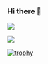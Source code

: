 ### Hi there 👋

![](https://github-readme-stats.vercel.app/api/top-langs?username=mm-saito&show_icons=true&locale=en&layout=compact)

![](https://skillicons.dev/icons?i=php,laravel,ruby,rails,go,js,vue,nuxt,docker,mysql)

[![trophy](https://github-profile-trophy.vercel.app/?username=mm-saito&theme=dark&column=10)](https://github.com/ryo-ma/github-profile-trophy)
